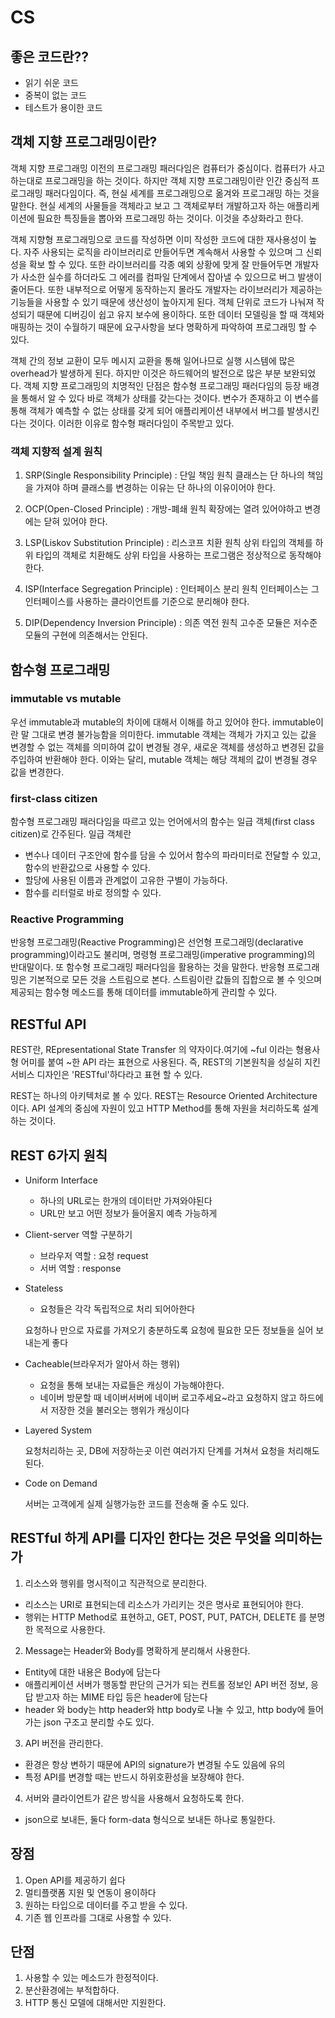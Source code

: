 # CS
## 좋은 코드란??
- 읽기 쉬운 코드
- 중복이 없는 코드
- 테스트가 용이한 코드

## 객체 지향 프로그래밍이란?
객체 지향 프로그래밍 이전의 프로그래밍 패러다임은 컴퓨터가 중심이다. 컴퓨터가 사고하는대로 프로그래밍을 하는 것이다.
하지만 객체 지향 프로그래밍이란 인간 중심적 프로그래밍 패러다임이다.
즉, 현실 세계를 프로그래밍으로 옮겨와 프로그래밍 하는 것을 말한다.
현실 세계의 사물들을 객체라고 보고 그 객체로부터 개발하고자 하는 애플리케이션에 필요한 특징들을 뽑아와 프로그래밍 하는 것이다. 이것을 추상화라고 한다.

객체 지향형 프로그래밍으로 코드를 작성하면 이미 작성한 코드에 대한 재사용성이 높다. 자주 사용되는 로직을 라이브러리로 만들어두면 계속해서 사용할 수 있으며 그 신뢰성을 확보 할 수 있다. 또한 라이브러리를 각종 예외 상황에 맞게 잘 만들어두면 개발자가 사소한 실수를 하더라도 그 에러를 컴파일 단계에서 잡아낼 수 있으므로 버그 발생이 줄어든다. 또한 내부적으로 어떻게 동작하는지 몰라도 개발자는 라이브러리가 제공하는 기능들을 사용할 수 있기 때문에 생산성이 높아지게 된다. 객체 단위로 코드가 나눠져 작성되기 때문에 디버깅이 쉽고 유지 보수에 용이하다. 또한 데이터 모델링을 할 때 객체와 매핑하는 것이 수월하기 때문에 요구사항을 보다 명확하게 파악하여 프로그래밍 할 수 있다.

객체 간의 정보 교환이 모두 메시지 교환을 통해 일어나므로 실행 시스템에 많은 overhead가 발생하게 된다. 하지만 이것은 하드웨어의 발전으로 많은 부분 보완되었다. 객체 지향 프로그래밍의 치명적인 단점은 함수형 프로그래밍 패러다임의 등장 배경을 통해서 알 수 있다 바로 객체가 상태를 갖는다는 것이다. 변수가 존재하고 이 변수를 통해 객체가 예측할 수 없는 상태를 갖게 되어 애플리케이션 내부에서 버그를 발생시킨다는 것이다. 이러한 이유로 함수형 패러다임이 주목받고 있다.

### 객체 지향적 설계 원칙
1. SRP(Single Responsibility Principle) : 단일 책임 원칙
클래스는 단 하나의 책임을 가져야 하며 클래스를 변경하는 이유는 단 하나의 이유이어야 한다.

2. OCP(Open-Closed Principle) : 개방-폐쇄 원칙
확장에는 열려 있어야하고 변경에는 닫혀 있어야 한다.

3. LSP(Liskov Substitution Principle) : 리스코프 치환 원칙
상위 타입의 객체를 하위 타입의 객체로 치환해도 상위 타입을 사용하는 프로그램은 정상적으로 동작해야 한다.

4. ISP(Interface Segregation Principle) : 인터페이스 분리 원칙
인터페이스는 그 인터페이스를 사용하는 클라이언트를 기준으로 분리해야 한다.

5. DIP(Dependency Inversion Principle) : 의존 역전 원칙
고수준 모듈은 저수준 모듈의 구현에 의존해서는 안된다.

## 함수형 프로그래밍
### immutable vs mutable
우선 immutable과 mutable의 차이에 대해서 이해를 하고 있어야 한다. immutable이란 말 그대로 변경 불가능함을 의미한다.
immutable 객체는 객체가 가지고 있는 값을 변경할 수 없는 객체를 의미하여 값이 변경될 경우, 새로운 객체를 생성하고 변경된 값을 주입하여 반환해야 한다.
이와는 달리, mutable 객체는 해당 객체의 값이 변경될 경우 값을 변경한다.

### first-class citizen
함수형 프로그래밍 패러다임을 따르고 있는 언어에서의 함수는 일급 객체(first class citizen)로 간주된다.
일급 객체란
- 변수나 데이터 구조안에 함수를 담을 수 있어서 함수의 파라미터로 전달할 수 있고, 함수의 반환값으로 사용할 수 있다.
- 할당에 사용된 이름과 관계없이 고유한 구별이 가능하다.
- 함수를 리터럴로 바로 정의할 수 있다.

### Reactive Programming
반응형 프로그래밍(Reactive Programming)은 선언형 프로그래밍(declarative programming)이라고도 불리며, 명령형 프로그래밍(imperative programming)의 반대말이다. 또 함수형 프로그래밍 패러다임을 활용하는 것을 말한다. 반응형 프로그래밍은 기본적으로 모든 것을 스트림으로 본다.
스트림이란 값들의 집합으로 볼 수 잇으며 제공되는 함수형 메소드를 통해 데이터를 immutable하게 관리할 수 있다.

## RESTful API
REST란, REpresentational State Transfer 의 약자이다.여기에 ~ful 이라는 형용사형 어미를 붙여 ~한 API 라는 표현으로 사용된다.
즉, REST의 기본원칙을 성실히 지킨 서비스 디자인은 'RESTful'하다라고 표현 할 수 있다.

REST는 하나의 아키텍처로 볼 수 있다.
REST는 Resource Oriented Architecture 이다. API 설계의 중심에 자원이 있고 HTTP Method를 통해 자원을 처리하도록 설계하는 것이다.

## REST 6가지 원칙
- Uniform Interface
  - 하나의 URL로는 한개의 데이터만 가져와야된다
  - URL만 보고 어떤 정보가 들어올지 예측 가능하게
- Client-server 역할 구분하기
  - 브라우저 역할 : 요청 request
  - 서버 역할 : response
- Stateless
  - 요청들은 각각 독립적으로 처리 되어아한다
  
  요청하나 만으로 자료를 가져오기 충분하도록 요청에 필요한 모든 정보들을 실어 보내는게 좋다
- Cacheable(브라우저가 알아서 하는 행위)
  - 요청을 통해 보내는 자료들은 캐싱이 가능해야한다.
  - 네이버 방문할 때 네이버서버에 네이버 로고주세요~라고 요청하지 않고 하드에서 저장한 것을 불러오는 행위가 캐싱이다
- Layered System
  
  요청처리하는 곳, DB에 저장하는곳 이런 여러가지 단계를 거쳐서 요청을 처리해도 된다.
- Code on Demand

  서버는 고객에게 실제 실행가능한 코드를 전송해 줄 수도 있다.

## RESTful 하게 API를 디자인 한다는 것은 무엇을 의미하는가
1. 리소스와 행위를 명시적이고 직관적으로 분리한다.
- 리소스는 URI로 표현되는데 리소스가 가리키는 것은 명사로 표현되어야 한다.
- 행위는 HTTP Method로 표현하고, GET, POST, PUT, PATCH, DELETE 를 분명한 목적으로 사용한다.
2. Message는 Header와 Body를 명확하게 분리해서 사용한다.
- Entity에 대한 내용은 Body에 담는다
- 애플리케이션 서버가 행동할 판단의 근거가 되는 컨트롤 정보인 API 버전 정보, 응답 받고자 하는 MIME 타입 등은 header에 담는다
- header 와 body는 http header와 http body로 나눌 수 있고, http body에 들어가는 json 구조고 분리할 수도 있다.
3. API 버전을 관리한다.
- 환경은 항상 변하기 때문에 API의 signature가 변경될 수도 있음에 유의
- 특정 API를 변경할 때는 반드시 하위호환성을 보장해야 한다.
4. 서버와 클라이언트가 같은 방식을 사용해서 요청하도록 한다.
- json으로 보내든, 둘다 form-data 형식으로 보내든 하나로 통일한다.

## 장점
1. Open API를 제공하기 쉽다
2. 멀티플랫폼 지원 및 연동이 용이하다
3. 원하는 타입으로 데이터를 주고 받을 수 있다.
4. 기존 웹 인프라를 그대로 사용할 수 있다.

## 단점
1. 사용할 수 있는 메소드가 한정적이다.
2. 분산환경에는 부적합하다.
3. HTTP 통신 모델에 대해서만 지원한다.
